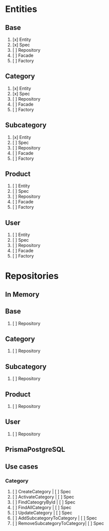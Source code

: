 # Entities

## Base

1. [x] Entity
2. [x] Spec
3. [ ] Repository
4. [ ] Facade
5. [ ] Factory

## Category

1. [x] Entity
2. [x] Spec
3. [ ] Repository
4. [ ] Facade
5. [ ] Factory

## Subcategory

1. [x] Entity
2. [ ] Spec
3. [ ] Repository
4. [ ] Facade
5. [ ] Factory

## Product

1. [ ] Entity
2. [ ] Spec
3. [ ] Repository
4. [ ] Facade
5. [ ] Factory

## User

1. [ ] Entity
2. [ ] Spec
3. [ ] Repository
4. [ ] Facade
5. [ ] Factory

# Repositories

## In Memory

## Base

1. [ ] Repository

## Category

1. [ ] Repository

## Subcategory

1. [ ] Repository

## Product

1. [ ] Repository

## User

1. [ ] Repository

## PrismaPostgreSQL

## Use cases

### Category

1. [ ] CreateCategory             | [ ] Spec
2. [ ] ActivateCategory           | [ ] Spec
3. [ ] FindCateogryById           | [ ] Spec
4. [ ] FindAllCategory            | [ ] Spec
5. [ ] UpdateCategory             | [ ] Spec
6. [ ] AddSubcategoryToCategory   | [ ] Spec
7. [ ] RemoveSubcategoryToCategory| [ ] Spec
